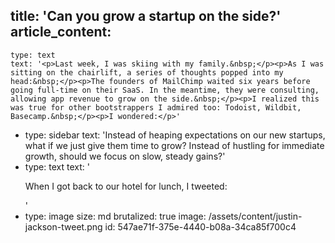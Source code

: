 title: 'Can you grow a startup on the side?'
article_content:
  -
    type: text
    text: '<p>Last week, I was skiing with my family.&nbsp;</p><p>As I was sitting on the chairlift, a series of thoughts popped into my head:&nbsp;</p><p>The founders of MailChimp waited six years before going full-time on their SaaS. In the meantime, they were consulting, allowing app revenue to grow on the side.&nbsp;</p><p>I realized this was true for other bootstrappers I admired too: Todoist, Wildbit, Basecamp.&nbsp;</p><p>I wondered:</p>'
  -
    type: sidebar
    text: 'Instead of heaping expectations on our new startups, what if we just give them time to grow? Instead of hustling for immediate growth, should we focus on slow, steady gains?'
  -
    type: text
    text: '<p>When I got back to our hotel for lunch, I tweeted:</p>'
  -
    type: image
    size: md
    brutalized: true
    image: /assets/content/justin-jackson-tweet.png
id: 547ae71f-375e-4440-b08a-34ca85f700c4
